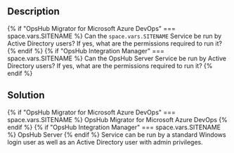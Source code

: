 ## Description

{% if "OpsHub Migrator for Microsoft Azure DevOps" === space.vars.SITENAME %}
Can the <code class="expression">space.vars.SITENAME</code> Service be run by Active Directory users? If yes, what are the permissions required to run it?
{% endif %}
{% if "OpsHub Integration Manager" === space.vars.SITENAME %}
Can the OpsHub Server Service be run by Active Directory users? If yes, what are the permissions required to run it?
{% endif %}

## Solution

{% if "OpsHub Migrator for Microsoft Azure DevOps" === space.vars.SITENAME %} OpsHub Migrator for Microsoft Azure DevOps {% endif %} {% if "OpsHub Integration Manager" === space.vars.SITENAME %} OpsHub Server {% endif %} Service can be run by a standard Windows login user as well as an Active Directory user with admin privileges.
